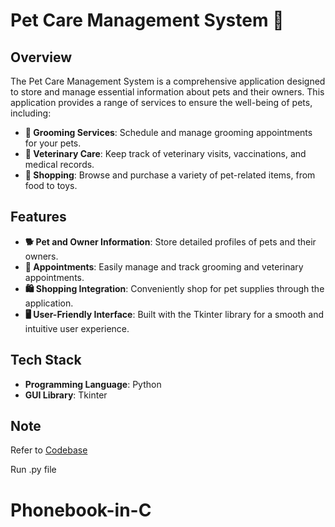 # **Pet Care Management System** 🐾
## **Overview**

The Pet Care Management System is a comprehensive application designed to store and manage essential information about pets and their owners. This application provides a range of services to ensure the well-being of pets, including:
- **🛁 Grooming Services**: Schedule and manage grooming appointments for your pets.
- **🏥 Veterinary Care**: Keep track of veterinary visits, vaccinations, and medical records.
- **🛒 Shopping**: Browse and purchase a variety of pet-related items, from food to toys.

## **Features**
- **🐕 Pet and Owner Information**: Store detailed profiles of pets and their owners.
- **📅 Appointments**: Easily manage and track grooming and veterinary appointments.
- **🛍️ Shopping Integration**: Conveniently shop for pet supplies through the application.
- **🖥️ User-Friendly Interface**: Built with the Tkinter library for a smooth and intuitive user experience.

## **Tech Stack**
- **Programming Language**: Python
- **GUI Library**: Tkinter

## **Note**
Refer to [Codebase](https://github.com/gantasrilaitha/phonebook-in-c/blob/main/CS%20PROJECT.py)

Run .py file


# **Phonebook-in-C**
